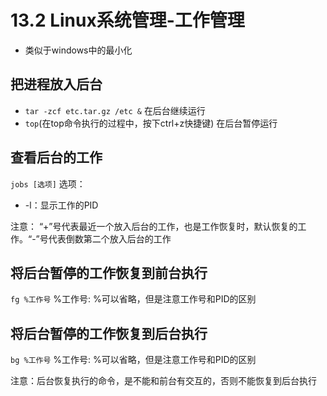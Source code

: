 # 13.2 Linux系统管理-工作管理

- 类似于windows中的最小化

## 把进程放入后台
- `tar -zcf etc.tar.gz /etc &` 在后台继续运行
- `top`(在top命令执行的过程中，按下ctrl+z快捷键) 在后台暂停运行

## 查看后台的工作
`jobs [选项]`
选项：
- -l：显示工作的PID

注意： “+”号代表最近一个放入后台的工作，也是工作恢复时，默认恢复的工作。“-”号代表倒数第二个放入后台的工作

## 将后台暂停的工作恢复到前台执行
`fg %工作号`
 %工作号: %可以省略，但是注意工作号和PID的区别

 ## 将后台暂停的工作恢复到后台执行
`bg %工作号`
 %工作号: %可以省略，但是注意工作号和PID的区别

 注意：后台恢复执行的命令，是不能和前台有交互的，否则不能恢复到后台执行
